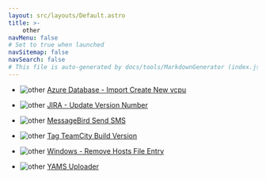 ```yaml
---
layout: src/layouts/Default.astro
title: >-
    other
navMenu: false
# Set to true when launched
navSitemap: false
navSearch: false
# This file is auto-generated by docs/tools/MarkdownGenerator (index.js)
---
```


<ul>

<li>

![other](https://i.octopus.com/library/step-templates/other.png) [Azure Database - Import Create New vcpu](/integrations/other/azure-database-import-create-new-vcpu)

</li>
        
<li>

![other](https://i.octopus.com/library/step-templates/other.png) [JIRA - Update Version Number](/integrations/other/jira-update-version-number)

</li>
        
<li>

![other](https://i.octopus.com/library/step-templates/other.png) [MessageBird Send SMS](/integrations/other/messagebird-send-sms)

</li>
        
<li>

![other](https://i.octopus.com/library/step-templates/other.png) [Tag TeamCity Build Version](/integrations/other/tag-teamcity-build-version)

</li>
        
<li>

![other](https://i.octopus.com/library/step-templates/other.png) [Windows - Remove Hosts File Entry](/integrations/other/windows-remove-hosts-file-entry)

</li>
        
<li>

![other](https://i.octopus.com/library/step-templates/other.png) [YAMS Uploader](/integrations/other/yams-uploader)

</li>
        
</ul>
